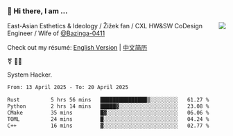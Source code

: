 ### 👋 Hi there, I am ...

<img align="right" src="https://github-readme-stats.vercel.app/api?username=victoryang00&show_icons=true&icon_color=0366d6&bg_color=ffffff&hide_title=true" />

East-Asian Esthetics & Ideology / Žižek fan / CXL HW&SW CoDesign Engineer / Wife of [@Bazinga-0411](https://bazinga-0411.github.io/)

Check out my résumé: [English Version](http://asplos.dev/) | [中文简历](http://asplos.dev/CN.html)

⚧️ 
🏳️‍⚧️ 

System Hacker.


<!--START_SECTION:waka-->

```txt
From: 13 April 2025 - To: 20 April 2025

Rust          5 hrs 56 mins   ███████████████▒░░░░░░░░░   61.27 %
Python        2 hrs 14 mins   █████▓░░░░░░░░░░░░░░░░░░░   23.08 %
CMake         35 mins         █▓░░░░░░░░░░░░░░░░░░░░░░░   06.06 %
TOML          24 mins         █░░░░░░░░░░░░░░░░░░░░░░░░   04.24 %
C++           16 mins         ▓░░░░░░░░░░░░░░░░░░░░░░░░   02.77 %
```

<!--END_SECTION:waka-->

